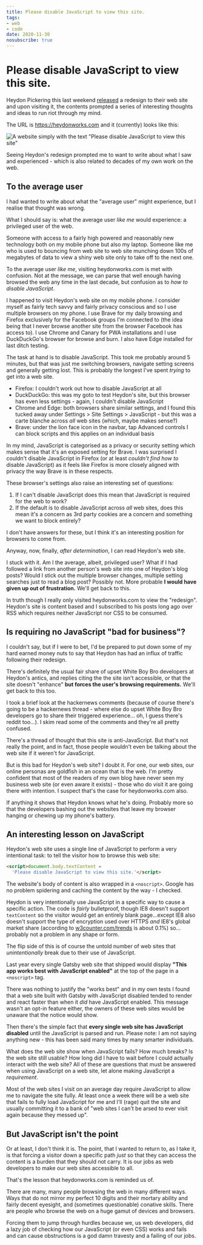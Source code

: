 ```yaml
---
title: Please disable JavaScript to view this site.
tags:
- web
- code
date: 2020-11-30
nosubscribe: true
---
```


# Please disable JavaScript to view this site.

Heydon Pickering this last weekend [released](https://twitter.com/heydonworks/status/1332620108129312768) a redesign to their web site and upon visiting it, the contents prompted a series of interesting thoughts and ideas to run riot through my mind.

The URL is https://heydonworks.com and it (currently) looks like this:

![A website simply with the text "Please disable JavaScript to view this site"](/images/heydonworks.png)

<!--more-->


Seeing Heydon's redesign prompted me to want to write about what I saw and experienced - which is also related to decades of my own work on the web.

## To the average user

I had wanted to write about what the "average user" might experience, but I realise that thought was wrong.

What I should say is: what the average user _like me_ would experience: a privileged user of the web.

Someone with access to a fairly high powered and reasonably new technology both on my mobile phone but also my laptop. Someone like me who is used to bouncing from web site to web site munching down 100s of megabytes of data to view a shiny web site only to take off to the next one.

To the average user _like me_, visiting heydonworks.com is met with confusion. Not at the message, we can parse that well enough having browsed the web any time in the last decade, but confusion as to _how to disable JavaScript_.

I happened to visit Heydon's web site on my mobile phone. I consider myself as fairly tech savvy and fairly privacy conscious and so I use multiple browsers on my phone. I use Brave for my daily browsing and Firefox exclusively for the Facebook groups I'm connected to (the idea being that I never browse another site from the browser Facebook has access to). I use Chrome and Canary for PWA installations and I use DuckDuckGo's browser for browse and burn. I also have Edge installed for last ditch testing.

The task at hand is to disable JavaScript. This took me probably around 5 minutes, but that was just me switching browsers, navigate setting screens and generally getting lost. This is probably the longest I've spent _trying_ to get into a web site.

- Firefox: I couldn't work out how to disable JavaScript at all
- DuckDuckGo: this was my goto to test Heydon's site, but this browser has even less settings - again, I couldn't disable JavaScript
- Chrome and Edge: both browsers share similar settings, and I found this tucked away under Settings > Site Settings > JavaScript - but this was a carte blanche across _all_ web sites (which, maybe makes sense?)
- Brave: under the lion face icon in the navbar, tap Advanced controls I can block scripts and this applies on an individual basis

In my mind, JavaScript is categorised as a privacy or security setting which makes sense that it's an exposed setting for Brave. I was surprised I couldn't disable JavaScript in Firefox (or at least _couldn't find how to_ disable JavaScript) as it feels like Firefox is more closely aligned with privacy the way Brave is in these respects.

These browser's settings also raise an interesting set of questions:

1. If I can't disable JavaScript does this mean that JavaScript is required for the web to work?
2. If the default is to disable JavaScript across _all_ web sites, does this mean it's a concern as 3rd party cookies are a concern and something we want to block entirely?

I don't have answers for these, but I think it's an interesting position for browsers to come from.

Anyway, now, finally, _after determination_, I can read Heydon's web site.

I stuck with it. Am I the average, albeit, privileged user? What if I had followed a link from another person's web site into one of Heydon's blog posts? Would I stick out the multiple browser changes, multiple setting searches just to read a blog post? Possibly not. More probable **I would have given up out of frustration.** We'll get back to this.

In truth though I really only visited heydonworks.com to view the "redesign". Heydon's site is content based and I subscribed to his posts long ago over RSS which requires neither JavaScript nor CSS to be consumed.

## Is requiring no JavaScript "bad for business"?

I couldn't say, but if I were to bet, I'd be prepared to put down some of my hard earned money nuts to say that Heydon has had an influx of traffic following their redesign.

There's definitely the usual fair share of upset White Boy Bro developers at Heydon's antics, and replies citing the the site isn't accessible, or that the site doesn't "enhance" **but forces the user's browsing requirements.** We'll get back to this too.

I took a brief look at the hackernews comments (because of course there's going to be a hackernews thread - where else do upset White Boy Bro developers go to share their triggered experience… oh, I guess there's reddit too…). I skim read some of the comments and they're all pretty confused.

There's a thread of thought that this site is anti-JavaScript. But that's not really the point, and in fact, those people wouldn't even be talking about the web site if it weren't for JavaScript.

But is this bad for Heydon's web site? I doubt it. For one, our web sites, our online personas are goldfish in an ocean that is the web. I'm pretty confident that most of the readers of my own blog have never seen my business web site (or even aware it exists) - those who do visit it are going there with intention. I suspect that's the case for heydonworks.com also.

If anything it shows that Heydon knows what he's doing. Probably more so that the developers bashing out the websites that leave my browser hanging or chewing up my phone's battery.

## An interesting lesson on JavaScript

Heydon's web site uses a single line of JavaScript to perform a very intentional task: to tell the visitor how to browse this web site:

```html
<script>document.body.textContent =
  'Please disable JavaScript to view this site.'</script>
```

The website's body of content is also wrapped in a `<noscript>`. Google has no problem spidering and caching the content by the way - I checked.

Heydon is very intentionally use JavaScript in a specific way to cause a specific action. The code is _fairly_ bulletproof, though IE8 doesn't support `textContent` so the visitor would get an entirely blank page…except IE8 also doesn't support the type of encryption used over HTTPS _and_ IE8's global market share (according to [w3counter.com/trends](https://www.w3counter.com/trends) is about 0.1%) so…probably not a problem in any shape or form.

The flip side of this is of course the untold number of web sites that *unintentionally* break due to their use of JavaScript.

Last year every single Gatsby web site that shipped would display **"This app works best with JavaScript enabled"** at the top of the page in a `<noscript>` tag.

There was nothing to justify the "works best" and in my own tests I found that a web site built with Gatsby with JavaScript disabled tended to render and react faster than when it _did_ have JavaScript enabled. This message wasn't an opt-in feature either, the owners of these web sites would be unaware that the notice would show.

Then there's the simple fact that **every single web site has JavaScript disabled** until the JavaScript is parsed and run. Please note: I am not saying anything new - this has been said many times by many smarter individuals.

What does the web site show when JavaScript fails? How much breaks? Is the web site still usable? How long did I have to wait before I could actually interact with the web site? All of these are questions that must be answered when using JavaScript on a web site, let alone making JavaScript a _requirement_.

Most of the web sites I visit on an average day require JavaScript to allow me to navigate the site fully. At least once a week there will be a web site that fails to fully load JavaScript for me and I'll (rage) quit the site and usually committing it to a bank of "web sites I can't be arsed to ever visit again because they messed up".

## But JavaScript isn't the point

Or at least, I don't think it is. The point, that I wanted to return to, as I take it, is that forcing a visitor down a specific path _just_ so that they can access the content is a burden that they should not carry. It is our jobs as web developers to make our web sites accessible to all.

That's the lesson that heydonworks.com is reminded us of.

There are many, many people browsing the web in many different ways. Ways that do not mirror my perfect 10 digits and their mortary ability and fairly decent eyesight, and (sometimes questionable) conative skills. There are people who browse the web on a huge gamut of devices and browsers.

Forcing them to jump through hurdles because we, us web developers, did a lazy job of checking how our JavaScript (or even CSS) works and fails and can cause obstructions is a god damn travesty and a failing of our jobs.

